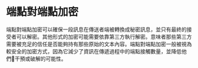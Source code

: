 [Title]: # (端點對端點加密)
[Order]: # (35)

# 端點對端點加密

端點對端點加密可以確保一段訊息在傳送者端被轉換成秘密訊息，並只有最終的接受者可以解密。其他形式的加密可能需要依靠第三方執行解密。意味者那些第三方需要被充足的信任是否能夠持有那些原始的文本內容。端點對端點加密一般被視為較安全的加密方式，因為它減少了資訊在傳遞過程中的端點接觸數量，並降低他們干預或破解的可能性。